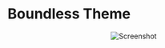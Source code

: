 # Boundless Theme
<p align="center">
<picture>
  <source srcset="https://raw.githubusercontent.com/RodrigoRoaRodriguez/boundless/master/Screenshot.webp" type="image/webp">
  <source srcset="https://raw.githubusercontent.com/RodrigoRoaRodriguez/boundless/master/Screenshot.avif" type="image/avif"> 
  <img src="https://raw.githubusercontent.com/RodrigoRoaRodriguez/boundless/master/Screenshot.png" alt="Screenshot">
</picture>
</p>
